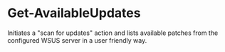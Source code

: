 # Get-AvailableUpdates
 Initiates a "scan for updates" action and lists available patches from the configured WSUS server in a user friendly way.

